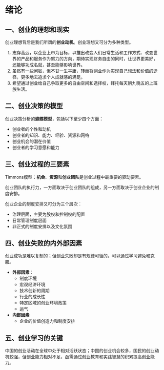 # 绪论

## 一、创业的理想和现实

创业理想背后是我们所谓的**创业动机**。创业理想又可分为多种类型。

1. 志存高远，以企业上市为目标，以推出改变人们日常生活和工作方式、改变世界的产品和服务作为努力的方向，期待实现财务自由的同时，让世界更美好，还能够功成名就，甚至能够影响世界。
2. 虽然有一些闲钱，但不甘一生平庸，转而将创业作为实现自己想法和价值的途径，更多地去追求个人成就感的满足。
3. 希望通过创业给自己争取更多的自由空间和选择权，拜托每天朝九晚五的上班族生活。

## 二、创业决策的模型

创业决策分析的**蝴蝶模型**，包括以下至少四个方面：

- 创业者的个性和动机
- 创业者的知识、能力、经验、资源和网络
- 创业机会的潜在价值
- 创业者的学习意愿和能力

## 三、创业过程的三要素

Timmons模型：**机会**、**资源**和**创业团队**是创业过程中最重要的驱动要素。

创业团队的执行力，一方面取决于创业团队的组成，另一方面取决于创业企业的制度安排。

创业企业的制度安排又可分为三个层次：

- 治理层面，主要为股权和控制权的配置
- 日常管理制度层面
- 非正式的制度安排以及文化氛围

## 四、创业失败的内外部因素

创业成功是难以复制的；但创业失败却是有规律可循的，可以通过学习避免和克服。

- **外部因素**：
  - 制度环境
  - 宏观经济环境
  - 技术创新的周期
  - 行业的成长性
  - 特定区域的创业环境政策
  - 运气
- **内部因素**
  - 企业的价值创造力和制度安排

## 五、创业学习的关键

中国的创业活动在全球中处于相对活跃状态；中国的创业机会较多，国民的创业动机较强，但创业能力相对不足，亟需通过创业教育和实践智慧的积累提高创业能力。

